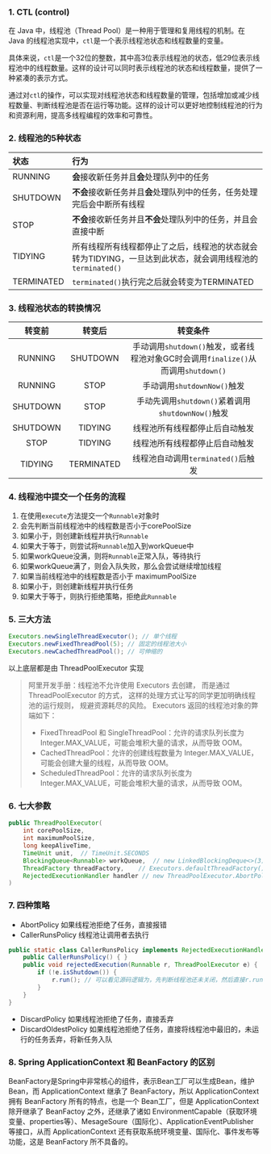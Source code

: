 ### 1. CTL (control)

在 Java 中，线程池（Thread Pool）是一种用于管理和复用线程的机制。在 Java 的线程池实现中，`ctl`是一个表示线程池状态和线程数量的变量。

具体来说，`ctl`是一个32位的整数，其中高3位表示线程池的状态，低29位表示线程池中的线程数量。这样的设计可以同时表示线程池的状态和线程数量，提供了一种紧凑的表示方式。

通过对`ctl`的操作，可以实现对线程池状态和线程数量的管理，包括增加或减少线程数量、判断线程池是否在运行等功能。这样的设计可以更好地控制线程池的行为和资源利用，提高多线程编程的效率和可靠性。
### 2. 线程池的5种状态

| 状态       | 行为                                                         |
| :--------- | :----------------------------------------------------------- |
| RUNNING    | **会**接收新任务并且**会**处理队列中的任务                   |
| SHUTDOWN   | **不会**接收新任务并且**会**处理队列中的任务，任务处理完后会中断所有线程 |
| STOP       | **不会**接收新任务并且**不会**处理队列中的任务，并且会直接中断 |
| TIDYING    | 所有线程所有线程都停止了之后，线程池的状态就会转为TIDYING，一旦达到此状态，就会调用线程池的`terminated()` |
| TERMINATED | `terminated()`执行完之后就会转变为TERMINATED                 |

### 3. 线程池状态的转换情况

|  转变前  |   转变后   |                           转变条件                           |
| :------: | :--------: | :----------------------------------------------------------: |
| RUNNING  |  SHUTDOWN  | 手动调用`shutdown()`触发，或者线程池对象GC时会调用`finalize()`从而调用`shutdown()` |
| RUNNING  |    STOP    |                 手动调用`shutdownNow()`触发                  |
| SHUTDOWN |    STOP    |      手动先调用`shutdown()`紧着调用`shutdownNow()`触发       |
| SHUTDOWN |  TIDYING   |                线程池所有线程都停止后自动触发                |
|   STOP   |  TIDYING   |                线程池所有线程都停止后自动触发                |
| TIDYING  | TERMINATED |              线程池自动调用`terminated()`后触发              |

### 4. 线程池中提交一个任务的流程

1. 在使用`execute`方法提交一个`Runnable`对象时
2. 会先判断当前线程池中的线程数是否小于corePoolSize
3. 如果小于，则创建新线程并执行`Runnable`
4. 如果大于等于，则尝试将`Runnable`加入到workQueue中
5. 如果workQueue没满，则将`Runnable`正常入队，等待执行
6. 如果workQueue满了，则会入队失败，那么会尝试继续增加线程
7. 如果当前线程池中的线程数是否小于 maximumPoolSize
8. 如果小于，则创建新线程并执行任务
9. 如果大于等于，则执行拒绝策略，拒绝此`Runnable`

### 5. 三大方法

```java
Executors.newSingleThreadExecutor(); // 单个线程
Executors.newFixedThreadPool(5); // 固定的线程池大小
Executors.newCachedThreadPool(); // 可伸缩的
```

以上底层都是由 ThreadPoolExecutor 实现

> 阿里开发手册：线程池不允许使用 Executors 去创建， 而是通过 ThreadPoolExecutor 的方式， 这样的处理方式让写的同学更加明确线程池的运行规则， 规避资源耗尽的风险。
> Executors 返回的线程池对象的弊端如下：
>
> - FixedThreadPool 和 SingleThreadPool：允许的请求队列长度为 Integer.MAX_VALUE，可能会堆积大量的请求，从而导致 OOM。
> - CachedThreadPool：允许的创建线程数量为 Integer.MAX_VALUE，可能会创建大量的线程，从而导致 OOM。
> - ScheduledThreadPool：允许的请求队列长度为 Integer.MAX_VALUE，可能会堆积大量的请求，从而导致 OOM。  

### 6. 七大参数

```java
public ThreadPoolExecutor(
	int corePoolSize,
	int maximumPoolSize,
	long keepAliveTime,
	TimeUnit unit,	// TimeUnit.SECONDS
	BlockingQueue<Runnable> workQueue,	// new LinkedBlockingDeque<>(3)
	ThreadFactory threadFactory,	// Executors.defaultThreadFactory()
	RejectedExecutionHandler handler // new ThreadPoolExecutor.AbortPolicy()
)	
```

### 7. 四种策略

- AbortPolicy 如果线程池拒绝了任务，直接报错
- CallerRunsPolicy 线程池让调用者去执行

```java
public static class CallerRunsPolicy implements RejectedExecutionHandler {
	public CallerRunsPolicy() { }
    public void rejectedExecution(Runnable r, ThreadPoolExecutor e) {
		if (!e.isShutdown()) {
			r.run(); // 可以看见源码逻辑为，先判断线程池还未关闭，然后直接r.run运行了任务。
		}
	}
}
```

- DiscardPolicy 如果线程池拒绝了任务，直接丢弃
- DiscardOldestPolicy 如果线程池拒绝了任务，直接将线程池中最旧的，未运行的任务丢弃，将新任务入队

### 8. Spring ApplicationContext 和 BeanFactory 的区别

BeanFactory是Spring中非常核心的组件，表示Bean工厂可以生成Bean，维护Bean，而 ApplicationContext 继承了 BeanFactory，所以 ApplicationContext 拥有 BeanFactory 所有的特点，也是一个 Bean工厂，但是 ApplicationContext 除开继承了 BeanFactoy 之外，还继承了诸如 EnvironmentCapable（获取环境变量、properties等）、MesageSoure（国际化）、ApplicationEventPublisher 等接口，从而 ApplicationContext 还有获取系统环境变量、国际化、事件发布等功能，这是 BeanFactory 所不具备的。